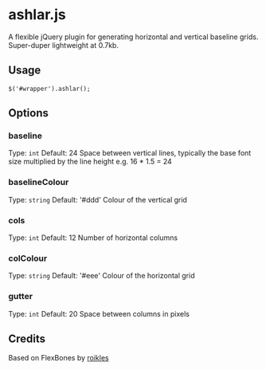 # ashlar.js

A flexible jQuery plugin for generating horizontal and vertical baseline grids. Super-duper lightweight at 0.7kb. 

## Usage

    $('#wrapper').ashlar();
    
## Options

### baseline
Type: `int` Default: 24
Space between vertical lines, typically the base font size multiplied by the line height e.g. 16 * 1.5 = 24

### baselineColour
Type: `string` Default: '#ddd'
Colour of the vertical grid

### cols
Type: `int` Default: 12
Number of horizontal columns

### colColour
Type: `string` Default: '#eee'
Colour of the horizontal grid

### gutter
Type: `int` Default: 20
Space between columns in pixels

## Credits

Based on FlexBones by [roikles](http://github.com/roikles)